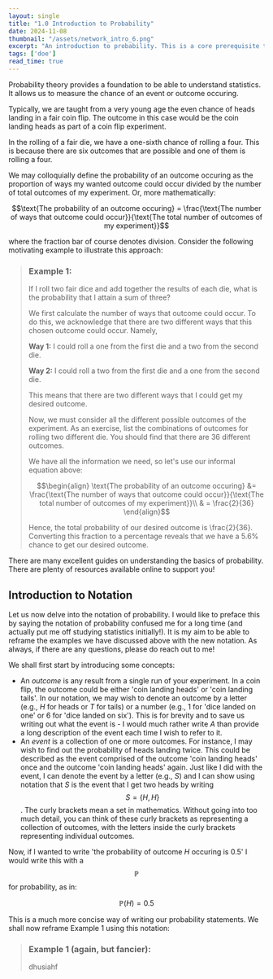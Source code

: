```yaml
---
layout: single
title: "1.0 Introduction to Probability"
date: 2024-11-08
thumbnail: "/assets/network_intro_6.png"
excerpt: "An introduction to probability. This is a core prerequisite to be able to understand statistical theory."
tags: ['doe']
read_time: true
---
```

<script src="https://polyfill.io/v3/polyfill.min.js?features=es6"></script>
<script id="MathJax-script" async src="https://cdn.jsdelivr.net/npm/mathjax@3/es5/tex-mml-chtml.js"></script>
<script type="text/javascript" async
  src="https://cdnjs.cloudflare.com/ajax/libs/mathjax/2.7.7/MathJax.js?config=TeX-MML-AM_CHTML">
</script>
Probability theory provides a foundation to be able to understand statistics. It allows us to measure the chance of an event or outcome occuring.

Typically, we are taught from a very young age the even chance of heads landing in a fair coin flip. The outcome in this case would be the coin landing heads as part of a coin flip experiment. 

In the rolling of a fair die, we have a one-sixth chance of rolling a four. This is because there are six outcomes that are possible and one of them is rolling a four. 

We may colloquially define the probability of an outcome occuring as the proportion of ways my wanted outcome could occur divided by the number of total outcomes of my experiment. Or, more mathematically:

$$\text{The probability of an outcome occuring} = \frac{\text{The number of ways that outcome could occur}}{\text{The total number of outcomes of my experiment}}$$

where the fraction bar of course denotes division. Consider the following motivating example to illustrate this approach: 

> ### Example 1:
> If I roll two fair dice and add together the results of each die, what is the probability that I attain a sum of three?
>
> We first calculate the number of ways that outcome could occur. To do this, we acknowledge that there are two different ways that this chosen outcome could occur. Namely,
>
> **Way 1:** I could roll a one from the first die and a two from the second die.
> 
> **Way 2:** I could roll a two from the first die and a one from the second die.
>
> This means that there are two different ways that I could get my desired outcome.
>
> Now, we must consider all the different possible outcomes of the experiment. As an exercise, list the combinations of outcomes for rolling two different die. You should find that there are 36 different outcomes.
>
> We have all the information we need, so let's use our informal equation above:
>
> $$\begin{align}
> \text{The probability of an outcome occuring} &= \frac{\text{The number of ways that outcome could occur}}{\text{The total number of outcomes of my experiment}}\\
> & = \frac{2}{36}
> \end{align}$$
>
> Hence, the total probability of our desired outcome is \frac{2}{36}. Converting this fraction to a percentage reveals that we have a 5.6% chance to get our desired outcome. 

There are many excellent guides on understanding the basics of probability. There are plenty of resources available online to support you!

## Introduction to Notation
Let us now delve into the notation of probability. I would like to preface this by saying the notation of probability confused me for a long time (and actually put me off studying statistics initially!). It is my aim to be able to reframe the examples we have discussed above with the new notation. As always, if there are any questions, please do reach out to me!

We shall first start by introducing some concepts:

* An *outcome* is any result from a single run of your experiment. In a coin flip, the outcome could be either 'coin landing heads' or 'coin landing tails'. In our notation, we may wish to denote an outcome by a letter (e.g., $H$ for heads or $T$ for tails) or a number (e.g., $1$ for 'dice landed on one' or $6$ for 'dice landed on six'). This is for brevity and to save us writing out what the event is - I would much rather write $A$ than provide a long description of the event each time I wish to refer to it.
* An *event* is a collection of one or more outcomes. For instance, I may wish to find out the probability of heads landing twice. This could be described as the event comprised of the outcome 'coin landing heads' once and the outcome 'coin landing heads' again. Just like I did with the event, I can denote the event by a letter (e.g., $S$) and I can show using notation that $S$ is the event that I get two heads by writing $$S = \left\{H, H\right\}$$. The curly brackets mean a set in mathematics. Without going into too much detail, you can think of these curly brackets as representing a collection of outcomes, with the letters inside the curly brackets representing individual outcomes.

Now, if I wanted to write 'the probability of outcome $H$ occuring is 0.5' I would write this with a $$\mathbb{P}$$ for probability, as in:

$$\mathbb{P}(H) = 0.5$$

This is a much more concise way of writing our probability statements. We shall now reframe Example 1 using this notation:

> ### Example 1 (again, but fancier):
> dhusiahf



